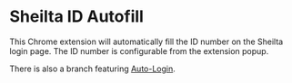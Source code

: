 # Sheilta ID Autofill

This Chrome extension will automatically fill the ID number on the Sheilta login page.
The ID number is configurable from the extension popup.

There is also a branch featuring [Auto-Login](https://github.com/ohaval/sheilta-autofill/tree/auto-login).
